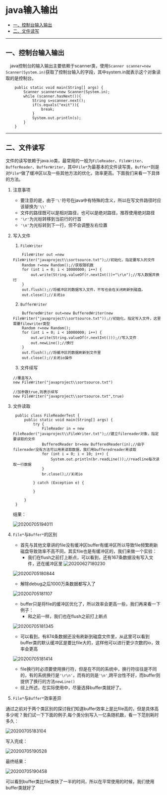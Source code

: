 # java输入输出

<!-- TOC -->

- [一、控制台输入输出](#一控制台输入输出)
- [二、文件读写](#二文件读写)

<!-- /TOC -->

---
## 一、控制台输入输出
&emsp;java控制台的输入输出主要依赖于scanner类，使用`Scanner scanner=new Scanner(System.in)`获取了控制台输入的字段，其中system.in就表示这个对象读取的是控制台。

```
    public static void main(String[] args) {
        Scanner scanner=new Scanner(System.in);
        while (scanner.hasNext()){
            String s=scanner.next();
            if(s.equals("exit")){
                break;
            }
            System.out.println(s);
        }
    }
```
---
## 二、文件读写

文件的读写依赖于java.io类，最常用的一般为`FileReader`、`FileWriter`、`BufferReader`、`BufferWriter`，其中`File*`为最基本的文件读写类，`Buffer*`则是对`File*`做了缓冲区以及一些其他方法的优化，效率更高。下面我们来看一下具体的方法。

1. 注意事项
   - 要注意的是，由于`'\'`符号在java中有特殊的含义，所以在写文件路径时应该替换为`'\\'`
   - 文件的路径既可以是相对路径，也可以是绝对路径，推荐使用绝对路径
   - `'\r'`为光标转移到当前行的行首
   - `'\n'`为光标转到下一行，但不会调整左右位置


2. 写入文件
   1. `FileWriter`

    ```
        FileWriter out =new FileWriter("javaproject\\sortsource.txt");//初始化，指定要写入的文件
        Random r=new Random();//获取随机数
        for (int i = 0; i < 10000000; i++) {
            out.write(String.valueOf(r.nextInt())+"\r\n");//写入数据并换行
        }
        out.flush();//将缓冲区的数据写入文件，不写也会在关闭刷新到磁盘。
        out.close();//关闭io
    ```

    2. `BufferWriter`

    ```
        BufferedWriter out=new BufferedWriter(new FileWriter("javaproject\\sortsource.txt"));//初始化，指定写入文件，这里需要filewriter类型
        Random r=new Random();
        for (int i = 0; i < 10000000; i++) {
            out.write(String.valueOf(r.nextInt()));//写入文件
            out.newLine();//换行
        }
        out.flush();//将缓冲区的数据刷新到文件里
        out.close();//关闭io操作
    ```
    3. 文件续写

    ```
    //覆盖写入
    new FileWriter("javaproject\\sortsource.txt")

    //加参数true,则表示续写
    new FileWriter("javaproject\\sortsource.txt",true)
    ```

3. 文件读取
   ```
    public class FileReaderTest {
        public static void main(String[] args) {
            try {
                FileReader in = new FileReader("javaproject\\FileWriter.txt");//建立filereader对象，指定要读取的文件
                BufferedReader br=new BufferedReader(in);//由于filereader没有方法可以用来读取数据，我们用bufferedreader来读取
                for (int i = 0; i < 10; i++) {
                    System.out.println(br.readLine());//readline每次读取一行数据
                }
                br.close();//关闭io

            } catch (Exception e) {

            }

        }
    }
   ```
    结果：
    
    ![20200705194011](https://cdn.jsdelivr.net/gh/leiyu1997/PicBed@master/blogs/pictures/20200705194011.png)

4. `File*`与`Buffer*`的区别
    - 首先与其他文章讲的file没有缓冲区buffer有缓冲区所以导致file频繁刷新磁盘导致效率不高不同，其实file也是有缓冲区的，我们来做一个实验：
      - 我们在flush之前打上断点，可以看到，还有167条数据没有写入文件，还在缓冲区里
    ![20200627180230](https://cdn.jsdelivr.net/gh/leiyu1997/PicBed@master/blogs/pictures/Snipaste_2020-07-05_18-06-01.png)

    ![20200705180844](https://cdn.jsdelivr.net/gh/leiyu1997/PicBed@master/blogs/pictures/20200705180844.png)
    
      - 解除debug之后1000万条数据都写入了

    ![20200705181107](https://cdn.jsdelivr.net/gh/leiyu1997/PicBed@master/blogs/pictures/20200705181107.png)

    - buffer只是将file的缓冲区优化了，所以效率会更高一些，我们再来看一下例子：
      - 和之前一样，我们也在flush之前打上断点

    ![20200705181345](https://cdn.jsdelivr.net/gh/leiyu1997/PicBed@master/blogs/pictures/20200705181345.png)

      - 可以看到，有874条数据还没有刷新到磁盘文件里，从这里可以看到buffer类的默认缓冲区是要比file大的，这样他可以进行更少次数的io，效率会更高

    ![20200705181414](https://cdn.jsdelivr.net/gh/leiyu1997/PicBed@master/blogs/pictures/20200705181414.png)
    
    - file换行时必须要使用换行符，但是在不同的系统中，换行符往往是不同的，有的系统换行是`'\r\n'`，而有的则是`'\n'`,跨平台性不好，而buffer则提供了换行的方法`newLine()`
    - 综上所述，在实际使用中，尽量选择buffer类就好了。 

5. `File*`与`Buffer*`效率差异

通过之前对于两个类区别的探讨我们知道buffer效率上是比file高的，但是具体高多少呢？我们试一下下面的例子,每个类分别写入一亿条随机数，看一下范别耗时多久：

![20200705183104](https://cdn.jsdelivr.net/gh/leiyu1997/PicBed@master/blogs/pictures/20200705183104.png)

写入完成：

![20200705190528](https://cdn.jsdelivr.net/gh/leiyu1997/PicBed@master/blogs/pictures/20200705190528.png)

最终结果：

![20200705190458](https://cdn.jsdelivr.net/gh/leiyu1997/PicBed@master/blogs/pictures/20200705190458.png)

可以看到buffer类比file类快了一半的时间，所以在平常使用的时候，我们使用buffer类就好了

